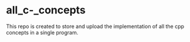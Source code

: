 # all_c-_concepts
This repo is created to store and upload the implementation of all the cpp concepts in a single program.
